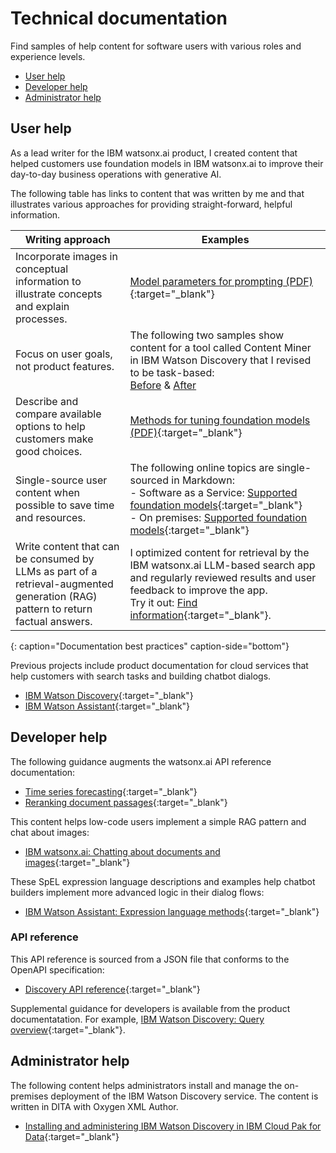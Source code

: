 # Technical documentation

Find samples of help content for software users with various roles and experience levels.

- [User help](#product-user-help)
- [Developer help](#developer-help)
- [Administrator help](#administrator-help)

## User help

As a lead writer for the IBM watsonx.ai product, I created content that helped customers use foundation models in IBM watsonx.ai to improve their day-to-day business operations with generative AI.

The following table has links to content that was written by me and that illustrates various approaches for providing straight-forward, helpful information.

| Writing approach | Examples |
|------------------|----------|
| Incorporate images in conceptual information to illustrate concepts and explain processes. | [Model parameters for prompting (PDF)](https://michelle-miller.github.io/samples/wx-llm-parameters-sample.pdf){:target="_blank"} |
| Focus on user goals, not product features. | The following two samples show content for a tool called Content Miner in IBM Watson Discovery that I revised to be task-based:<br/> [Before](https://michelle-miller.github.io/samples/contentmine-before.pdf) & [After](https://michelle-miller.github.io/samples/contentmine-after.pdf) |
| Describe and compare available options to help customers make good choices. | [Methods for tuning foundation models (PDF)](https://michelle-miller.github.io/samples/wx-tuning.pdf){:target="_blank"} |
| Single-source user content when possible to save time and resources. | The following online topics are single-sourced in Markdown:<br/> - Software as a Service: [Supported foundation models](https://www.ibm.com/docs/SSYOK8/wsj/analyze-data/fm-models.html){:target="_blank"}<br/> - On premises: [Supported foundation models](https://www.ibm.com/docs/SSLSRPV_latest/wsj/analyze-data/fm-models.html){:target="_blank"} |
| Write content that can be consumed by LLMs as part of a retrieval-augmented generation (RAG) pattern to return factual answers. | I optimized content for retrieval by the IBM watsonx.ai LLM-based search app and regularly reviewed results and user feedback to improve the app.<br/>Try it out: [Find information](https://dataplatform.cloud.ibm.com/docs/content/wsj/getting-started/welcome-main.html?context=wx){:target="_blank"}. |
{: caption="Documentation best practices" caption-side="bottom"}

Previous projects include product documentation for cloud services that help customers with search tasks and building chatbot dialogs.

- [IBM Watson Discovery](https://michelle-miller.github.io/samples/discovery-data-sample.pdf){:target="_blank"}
- [IBM Watson Assistant](https://cloud.ibm.com/docs/assistant?topic=assistant-index){:target="_blank"}

## Developer help

The following guidance augments the watsonx.ai API reference documentation:

- [Time series forecasting](https://michelle-miller.github.io/samples/wx-time-series-api-sample.pdf){:target="_blank"}
- [Reranking document passages](https://michelle-miller.github.io/samples/wx-rerank-api-sample.pdf){:target="_blank"}

This content helps low-code users implement a simple RAG pattern and chat about images:

- [IBM watsonx.ai: Chatting about documents and images](https://michelle-miller.github.io/samples/wx-chatting-sample.pdf){:target="_blank"}

These SpEL expression language descriptions and examples help chatbot builders implement more advanced logic in their dialog flows:

- [IBM Watson Assistant: Expression language methods](https://cloud.ibm.com/docs/assistant?topic=assistant-dialog-methods){:target="_blank"}

### API reference

This API reference is sourced from a JSON file that conforms to the OpenAPI specification:

- [Discovery API reference](https://cloud.ibm.com/apidocs/discovery-data){:target="_blank"}

Supplemental guidance for developers is available from the product documentatation. For example, [IBM Watson Discovery: Query overview](https://cloud.ibm.com/docs/discovery-data?topic=discovery-data-query-concepts){:target="_blank"}.

## Administrator help

The following content helps administrators install and manage the on-premises deployment of the IBM Watson Discovery service. The content is written in DITA with Oxygen XML Author.

- [Installing and administering IBM Watson Discovery in IBM Cloud Pak for Data](https://michelle-miller.github.io/samples/CP-Data-4.7.x-Admin-Disco.pdf){:target="_blank"}

